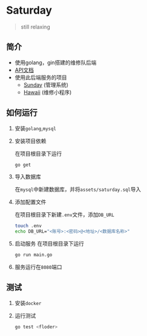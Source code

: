# Saturday
> still relaxing

## 简介
+ 使用golang，gin搭建的维修队后端
+ [API文档](assets/api.md)
+ 使用此后端服务的项目
   + [Sunday](https://github.com/nbtca/Sunday) (管理系统)
   + [Hawaii](https://github.com/nbtca/Hawaii) (维修小程序)

## 如何运行
1. 安装`golang`,`mysql`
2. 安装项目依赖

   在项目根目录下运行
   ``` sh
   go get
   ```
3. 导入数据库

   在`mysql`中新建数据库，并将`assets/saturday.sql`导入
4. 添加配置文件

   在项目根目录下新建`.env`文件，添加`DB_URL`
   ```sh
   touch .env
   echo DB_URL="<账号>:<密码>@<地址>/<数据库名称>"
   ```
5. 启动服务
   在项目根目录下运行
   ``` sh
   go run main.go
   ```
6. 服务运行在`8080`端口

## 测试
1. 安装`docker`
2. 运行测试

   ```sh
   go test <floder>
   ```

